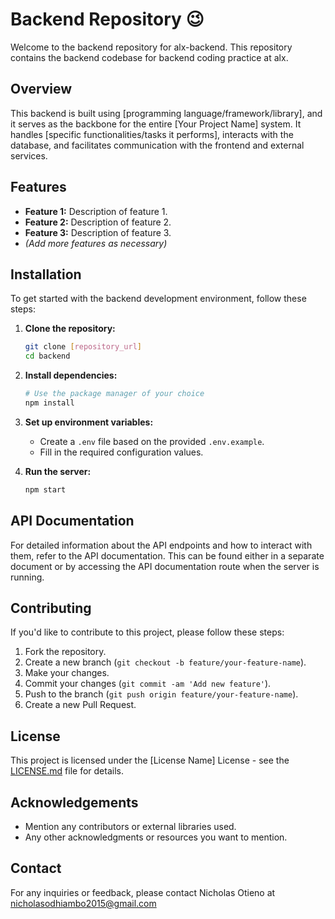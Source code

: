 # Backend Repository :wink:

Welcome to the backend repository for alx-backend. This repository contains the backend codebase for backend coding practice at alx.

## Overview

This backend is built using [programming language/framework/library], and it serves as the backbone for the entire [Your Project Name] system. It handles [specific functionalities/tasks it performs], interacts with the database, and facilitates communication with the frontend and external services.

## Features

- **Feature 1:** Description of feature 1.
- **Feature 2:** Description of feature 2.
- **Feature 3:** Description of feature 3.
- *(Add more features as necessary)*

## Installation

To get started with the backend development environment, follow these steps:

1. **Clone the repository:**
   ```bash
   git clone [repository_url]
   cd backend
   ```

2. **Install dependencies:**
   ```bash
   # Use the package manager of your choice
   npm install
   ```

3. **Set up environment variables:**
   - Create a `.env` file based on the provided `.env.example`.
   - Fill in the required configuration values.

4. **Run the server:**
   ```bash
   npm start
   ```

## API Documentation

For detailed information about the API endpoints and how to interact with them, refer to the API documentation. This can be found either in a separate document or by accessing the API documentation route when the server is running.

## Contributing

If you'd like to contribute to this project, please follow these steps:

1. Fork the repository.
2. Create a new branch (`git checkout -b feature/your-feature-name`).
3. Make your changes.
4. Commit your changes (`git commit -am 'Add new feature'`).
5. Push to the branch (`git push origin feature/your-feature-name`).
6. Create a new Pull Request.

## License

This project is licensed under the [License Name] License - see the [LICENSE.md](LICENSE.md) file for details.

## Acknowledgements

- Mention any contributors or external libraries used.
- Any other acknowledgments or resources you want to mention.

## Contact

For any inquiries or feedback, please contact Nicholas Otieno at nicholasodhiambo2015@gmail.com
